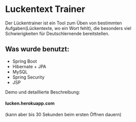 # Luckentext Trainer
Der Lückentrainer ist ein Tool zum Üben von bestimmten Aufgaben(Lückentexte, wo ein Wort fehlt), die besonders viel Schwierigkeiten für Deutschlernende bereitstellen.

## Was wurde benutzt:
* Spring Boot
* Hibernate + JPA
* MySQL
* Spring Security
* JSP

Demo und detaillierte Beschreibung: 
#### lucken.herokuapp.com 
(kann aber bis 30 Sekunden beim ersten Öffnen dauern)
